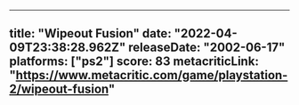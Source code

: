 
---
title: "Wipeout Fusion"
date: "2022-04-09T23:38:28.962Z"
releaseDate: "2002-06-17"
platforms: ["ps2"]
score: 83
metacriticLink: "https://www.metacritic.com/game/playstation-2/wipeout-fusion"
---
